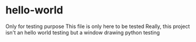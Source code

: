 # hello-world
Only for testing purpose
This file is only here to be tested
Really, this project isn't an hello world testing but a window drawing python testing
